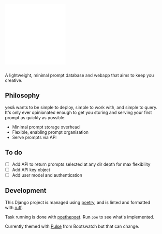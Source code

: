 # <img src="static/images/logo.svg" alt="yes&" width="200" height="200">

A lightweight, minimal prompt database and webapp that aims to keep you creative.

## Philosophy

yes& wants to be simple to deploy, simple to work with, and simple to query. It's only ever opinionated enough to get you storing and serving your first prompt as quickly as possible.

* Minimal prompt storage overhead
* Flexible, enabling prompt organisation
* Serve prompts via API

## To do

- [ ] Add API to return prompts selected at any dir depth for max flexibility
- [ ] Add API key object
- [ ] Add user model and authentication

## Development

This Django project is managed using [poetry](https://python-poetry.org), and is linted and formatted with [ruff](https://docs.astral.sh/ruff/).

Task running is done with [poethepoet](https://poethepoet.natn.io/index.html). Run `poe` to see what's implemented.

Currently themed with [Pulse](https://bootswatch.com/pulse/) from Bootswatch but that can change.
